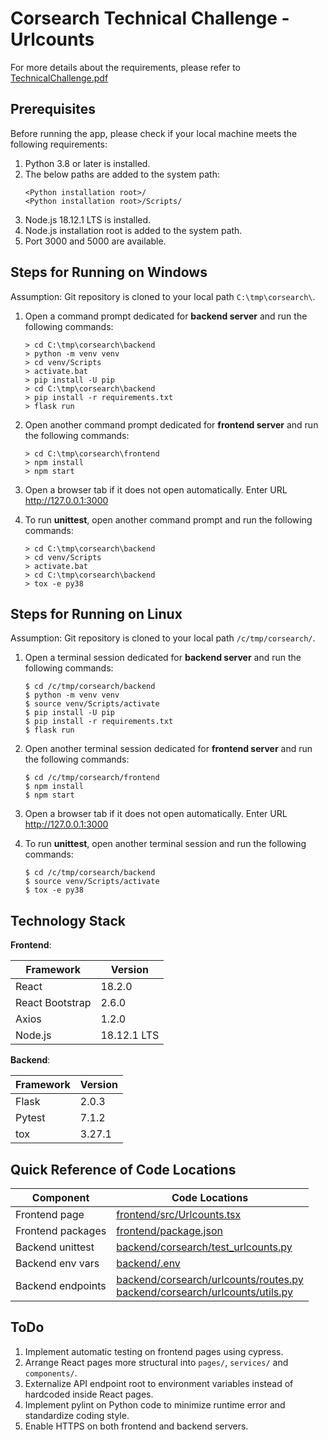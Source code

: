 # Corsearch Technical Challenge - Urlcounts

For more details about the requirements,
please refer to [TechnicalChallenge.pdf](TechnicalChallenge.pdf)

## Prerequisites

Before running the app,
please check if your local machine meets the following requirements:

1. Python 3.8 or later is installed. 
2. The below paths are added to the system path:
   ```shell script
   <Python installation root>/
   <Python installation root>/Scripts/
   ```
3. Node.js 18.12.1 LTS is installed.
4. Node.js installation root is added to the system path.
5. Port 3000 and 5000 are available.

## Steps for Running on Windows

Assumption: Git repository is cloned to your local path `C:\tmp\corsearch\`.

1. Open a command prompt dedicated for **backend server** and run the following commands:
   ```commandline
   > cd C:\tmp\corsearch\backend
   > python -m venv venv
   > cd venv/Scripts
   > activate.bat
   > pip install -U pip
   > cd C:\tmp\corsearch\backend
   > pip install -r requirements.txt
   > flask run
   ```

2. Open another command prompt dedicated for **frontend server** and run the following commands:
   ```commandline
   > cd C:\tmp\corsearch\frontend
   > npm install
   > npm start
   ```
   
3. Open a browser tab if it does not open automatically. Enter URL http://127.0.0.1:3000

4. To run **unittest**, open another command prompt and run the following commands:
   ```commandline
   > cd C:\tmp\corsearch\backend
   > cd venv/Scripts
   > activate.bat
   > cd C:\tmp\corsearch\backend
   > tox -e py38
   ```
    
## Steps for Running on Linux

Assumption: Git repository is cloned to your local path `/c/tmp/corsearch/`.

1. Open a terminal session dedicated for **backend server** and run the following commands:
   ```shell script
   $ cd /c/tmp/corsearch/backend
   $ python -m venv venv
   $ source venv/Scripts/activate
   $ pip install -U pip
   $ pip install -r requirements.txt
   $ flask run
   ```

2. Open another terminal session dedicated for **frontend server** and run the following commands:
   ```shell script
   $ cd /c/tmp/corsearch/frontend
   $ npm install
   $ npm start
   ```

3. Open a browser tab if it does not open automatically. Enter URL http://127.0.0.1:3000

4. To run **unittest**, open another terminal session and run the following commands:
   ```shell script
   $ cd /c/tmp/corsearch/backend
   $ source venv/Scripts/activate
   $ tox -e py38
   ```
    
## Technology Stack

**Frontend**:

| Framework       | Version     |
|-----------------|-------------|
| React           | 18.2.0      |
| React Bootstrap | 2.6.0       |
| Axios           | 1.2.0       |
| Node.js         | 18.12.1 LTS |

**Backend**:

| Framework | Version |
|-----------|---------|
| Flask     | 2.0.3   |
| Pytest    | 7.1.2   |
| tox       | 3.27.1  |

## Quick Reference of Code Locations

| Component         | Code Locations                                                                                                                                                 |
|-------------------|----------------------------------------------------------------------------------------------------------------------------------------------------------------|
| Frontend page     | [frontend/src/Urlcounts.tsx](frontend/src/Urlcounts.tsx)                                                                                                       |
| Frontend packages | [frontend/package.json](frontend/package.json)                                                                                                                 |
| Backend unittest  | [backend/corsearch/test_urlcounts.py](backend/corsearch/test_urlcounts.py)                                                                                     |
| Backend env vars  | [backend/.env](backend/.env)                                                                                                                                   |
| Backend endpoints | [backend/corsearch/urlcounts/routes.py](backend/corsearch/urlcounts/routes.py)<br>[backend/corsearch/urlcounts/utils.py](backend/corsearch/urlcounts/utils.py) |

## ToDo

1. Implement automatic testing on frontend pages using cypress.
2. Arrange React pages more structural into `pages/`, `services/` and `components/`.
3. Externalize API endpoint root to environment variables instead of hardcoded inside React pages.
4. Implement pylint on Python code to minimize runtime error and standardize coding style.
5. Enable HTTPS on both frontend and backend servers.

